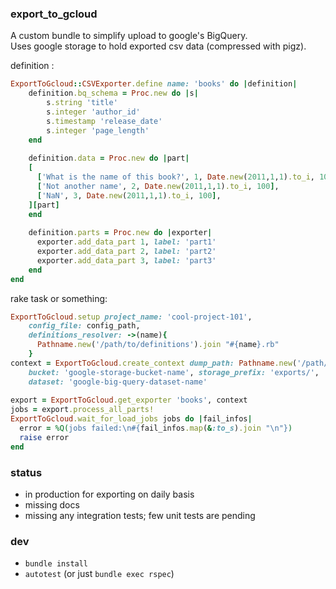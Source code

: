 ### export_to_gcloud
A custom bundle to simplify upload to google's BigQuery.
<br >
Uses google storage to hold exported csv data (compressed with pigz).

definition :
```ruby
ExportToGcloud::CSVExporter.define name: 'books' do |definition|
    definition.bq_schema = Proc.new do |s|
        s.string 'title'
        s.integer 'author_id'
        s.timestamp 'release_date'
        s.integer 'page_length'
    end
    
    definition.data = Proc.new do |part|
    [
      ['What is the name of this book?', 1, Date.new(2011,1,1).to_i, 100],
      ['Not another name', 2, Date.new(2011,1,1).to_i, 100],
      ['NaN', 3, Date.new(2011,1,1).to_i, 100],
    ][part]
    end
  
    definition.parts = Proc.new do |exporter|
      exporter.add_data_part 1, label: 'part1'
      exporter.add_data_part 2, label: 'part2'
      exporter.add_data_part 3, label: 'part3'
    end
end
```

rake task or something:
```ruby
ExportToGcloud.setup project_name: 'cool-project-101',
    config_file: config_path,
    definitions_resolver: ->(name){
      Pathname.new('/path/to/definitions').join "#{name}.rb"
    }
context = ExportToGcloud.create_context dump_path: Pathname.new('/path/to/outputs'),
    bucket: 'google-storage-bucket-name', storage_prefix: 'exports/',
    dataset: 'google-big-query-dataset-name'
    
export = ExportToGcloud.get_exporter 'books', context
jobs = export.process_all_parts!
ExportToGcloud.wait_for_load_jobs jobs do |fail_infos|
  error = %Q(jobs failed:\n#{fail_infos.map(&:to_s).join "\n"})
  raise error
end
```

### status
- in production for exporting on daily basis
- missing docs
- missing any integration tests; few unit tests are pending

### dev
- `bundle install`
- `autotest` (or just `bundle exec rspec`)